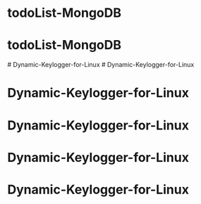 # todoList-MongoDB
# todoList-MongoDB
#   D y n a m i c - K e y l o g g e r - f o r - L i n u x  
 # Dynamic-Keylogger-for-Linux
# Dynamic-Keylogger-for-Linux
# Dynamic-Keylogger-for-Linux
# Dynamic-Keylogger-for-Linux
# Dynamic-Keylogger-for-Linux
